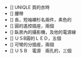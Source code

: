 ---
---

- [] UNIQLE 買的衣時
- [] 腰帶
- [] 長，短袖襯杉名兩件，素色的
- [] 圓的遙控插座，兩個
- [] 臥房內的攝影機，及他的電源線
- [] ＵＳB圓的ＬＥＤ，五個
- [] 可彎的分插座，兩個
- [] ＵＳＢ　電源　兩孔的，三個

